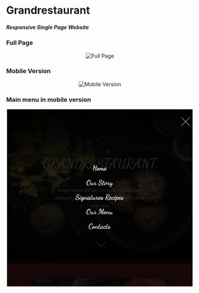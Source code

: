 # Grandrestaurant

##### Responsive Single Page Website

### Full Page
<p align="center">
<img width="800" src="https://github.com/AndrewTer/Grandrestaurant/blob/master/results/GRANDRESTAURANT(full%20page).png" alt="Full Page">
</p>

### Mobile Version
<p align="center">
<img width="300" src="https://github.com/AndrewTer/Grandrestaurant/blob/master/results/GRANDRESTAURANT(mobile%20version).png" alt="Mobile Version">
</p>

### Main menu in mobile version
<p align="center">
<img width="500" src="https://github.com/AndrewTer/Grandrestaurant/blob/master/results/main_menu_in_mobile_version.png" alt="Mobile Version">
</p>
